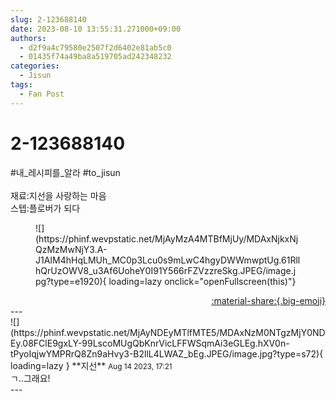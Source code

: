 ```yaml
---
slug: 2-123688140
date: 2023-08-10 13:55:31.271000+09:00
authors:
  - d2f9a4c79580e2507f2d6402e81ab5c0
  - 01435f74a49ba8a519705ad242348232
categories:
  - Jisun
tags:
  - Fan Post
---
```


# 2-123688140

<div class="post-container" markdown="1">
<div class="content-container md-sidebar__scrollwrap" markdown="1">

  \#내_레시피를_알라  \#to_jisun <br><br>재료:지선을 사랑하는 마음<br>스텝:플로버가 되다
<figure markdown="1">
![](https://phinf.wevpstatic.net/MjAyMzA4MTBfMjUy/MDAxNjkxNjQzMzMwNjY3.A-J1AIM4hHqLMUh_MC0p3Lcu0s9mLwC4hgyDWWmwptUg.61RllhQrUzOWV8_u3Af6UoheY0I91Y566rFZVzzreSkg.JPEG/image.jpg?type=e1920){ loading=lazy onclick="openFullscreen(this)"}
</figure>


</div>
</div>

<div style="text-align: right;" markdown="1">
<a href="https://weverse.io/fromis9/fanpost/2-123688140" style="text-align: right;">:material-share:{.big-emoji}</a>
</div>
---

<div class="comments-container md-sidebar__scrollwrap" markdown="1">
<div class="comment" markdown="1">
<div class='id-container' markdown="1">
![](https://phinf.wevpstatic.net/MjAyNDEyMTlfMTE5/MDAxNzM0NTgzMjY0NDEy.08FClE9gxLY-99LscoMUgQbKnrVicLFFWSqmAi3eGLEg.hXV0n-tPyoIqjwYMPRrQ8Zn9aHvy3-B2llL4LWAZ_bEg.JPEG/image.jpg?type=s72){ loading=lazy }
**<span class="artist">지선</span>** <small>Aug 14 2023, 17:21</small><br>
</div>
<div class='comment-body' markdown="1">
ㄱ..그래요!
</div>
</div>
</div>
---
